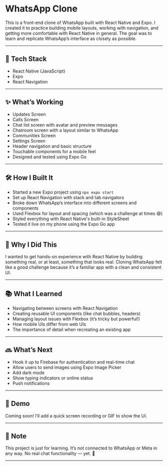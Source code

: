 # WhatsApp Clone

This is a front-end clone of WhatsApp built with React Native and Expo. I created it to practice building mobile layouts, working with navigation, and getting more comfortable with React Native in general. The goal was to learn and replicate WhatsApp’s interface as closely as possible.

---

## 🔧 Tech Stack

- React Native (JavaScript)
- Expo
- React Navigation

---

## ✨ What’s Working

- Updates Screen
- Calls Screen
- Chat list screen with avatar and preview messages
- Chatroom screen with a layout similar to WhatsApp
- Communities Screen
- Settings Screen
- Header navigation and basic structure
- Touchable components for a mobile feel
- Designed and tested using Expo Go

---

## 🛠️ How I Built It

- Started a new Expo project using `npx expo start`
- Set up React Navigation with stack and tab navigators
- Broke down WhatsApp’s interface into different screens and components
- Used Flexbox for layout and spacing (which was a challenge at times 😅)
- Styled everything with React Native's built-in StyleSheet
- Tested it live on my phone using the Expo Go app

---

## 🎯 Why I Did This

I wanted to get hands-on experience with React Native by building something real, or at least, something that looks real. Cloning WhatsApp felt like a good challenge because it’s a familiar app with a clean and consistent UI.

---

## 📚 What I Learned

- Navigating between screens with React Navigation
- Creating reusable UI components (like chat bubbles, headers)
- Managing layout issues with Flexbox (it’s tricky but powerful!)
- How mobile UIs differ from web UIs
- The importance of detail when recreating an existing app

---

## 🔜 What’s Next

- Hook it up to Firebase for authentication and real-time chat
- Allow users to send images using Expo Image Picker
- Add dark mode
- Show typing indicators or online status
- Push notifications

---

## 📸 Demo

Coming soon! I’ll add a quick screen recording or GIF to show the UI.

---

## 📌 Note

This project is just for learning. It’s not connected to WhatsApp or Meta in any way. No real chat functionality — yet. 🙂

---
